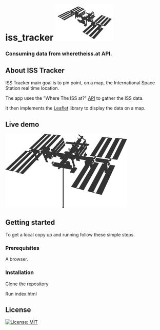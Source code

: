 # iss_tracker <img id="iss_svg" width=180px src="./iss.svg" alt="IssImage">

<h3>
Consuming data from wheretheiss.at API.
</h3>

## About ISS Tracker

ISS Tracker main goal is to pin point, on a map, the International Space Station real time location.

The app uses the "Where The ISS at?" [API](https://wheretheiss.at/w/developer) to gather the ISS data.

It then implements the [Leaflet](https://leafletjs.com/) library to display the data on a map.

## Live demo

[![ISS Tracker](/iss.png)](https://ricano.github.io/iss_tracker/)



## Getting started

To get a local copy up and running follow these simple steps.

### Prerequisites

A browser. 


### Installation

Clone the repository

Run index.html


## License

   [![License: MIT](https://img.shields.io/badge/License-MIT-yellow.svg)](https://opensource.org/licenses/MIT)
